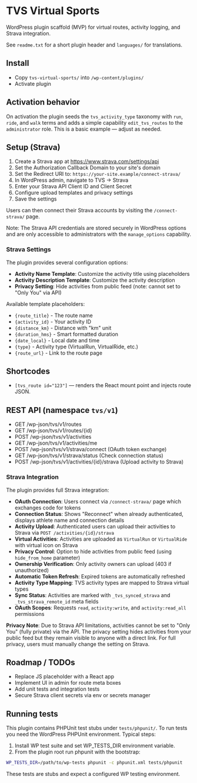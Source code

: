 # TVS Virtual Sports

WordPress plugin scaffold (MVP) for virtual routes, activity logging, and Strava integration.

See `readme.txt` for a short plugin header and `languages/` for translations.

## Install
- Copy `tvs-virtual-sports/` into `/wp-content/plugins/`
- Activate plugin

## Activation behavior
On activation the plugin seeds the `tvs_activity_type` taxonomy with `run`, `ride`, and `walk` terms and adds a simple capability `edit_tvs_routes` to the `administrator` role. This is a basic example — adjust as needed.

## Setup (Strava)
1. Create a Strava app at https://www.strava.com/settings/api
2. Set the Authorization Callback Domain to your site's domain
3. Set the Redirect URI to: `https://your-site.example/connect-strava/`
4. In WordPress admin, navigate to TVS → Strava
5. Enter your Strava API Client ID and Client Secret
6. Configure upload templates and privacy settings
7. Save the settings

Users can then connect their Strava accounts by visiting the `/connect-strava/` page.

Note: The Strava API credentials are stored securely in WordPress options and are only accessible to administrators with the `manage_options` capability.

### Strava Settings
The plugin provides several configuration options:
- **Activity Name Template**: Customize the activity title using placeholders
- **Activity Description Template**: Customize the activity description
- **Privacy Setting**: Hide activities from public feed (note: cannot set to "Only You" via API)

Available template placeholders:
- `{route_title}` - The route name
- `{activity_id}` - Your activity ID
- `{distance_km}` - Distance with "km" unit
- `{duration_hms}` - Smart formatted duration
- `{date_local}` - Local date and time
- `{type}` - Activity type (VirtualRun, VirtualRide, etc.)
- `{route_url}` - Link to the route page

## Shortcodes
- `[tvs_route id="123"]` — renders the React mount point and injects route JSON.

## REST API (namespace `tvs/v1`)
- GET /wp-json/tvs/v1/routes
- GET /wp-json/tvs/v1/routes/{id}
- POST /wp-json/tvs/v1/activities
- GET /wp-json/tvs/v1/activities/me
- POST /wp-json/tvs/v1/strava/connect (OAuth token exchange)
- GET /wp-json/tvs/v1/strava/status (Check connection status)
- POST /wp-json/tvs/v1/activities/{id}/strava (Upload activity to Strava)

### Strava Integration
The plugin provides full Strava integration:
- **OAuth Connection**: Users connect via `/connect-strava/` page which exchanges code for tokens
- **Connection Status**: Shows "Reconnect" when already authenticated, displays athlete name and connection details
- **Activity Upload**: Authenticated users can upload their activities to Strava via `POST /activities/{id}/strava`
- **Virtual Activities**: Activities are uploaded as `VirtualRun` or `VirtualRide` with virtual icon on Strava
- **Privacy Control**: Option to hide activities from public feed (using `hide_from_home` parameter)
- **Ownership Verification**: Only activity owners can upload (403 if unauthorized)
- **Automatic Token Refresh**: Expired tokens are automatically refreshed
- **Activity Type Mapping**: TVS activity types are mapped to Strava virtual types
- **Sync Status**: Activities are marked with `_tvs_synced_strava` and `_tvs_strava_remote_id` meta fields
- **OAuth Scopes**: Requests `read`, `activity:write`, and `activity:read_all` permissions

**Privacy Note**: Due to Strava API limitations, activities cannot be set to "Only You" (fully private) via the API. The privacy setting hides activities from your public feed but they remain visible to anyone with a direct link. For full privacy, users must manually change the setting on Strava.

## Roadmap / TODOs
- Replace JS placeholder with a React app
- Implement UI in admin for route meta boxes
- Add unit tests and integration tests
- Secure Strava client secrets via env or secrets manager

## Running tests
This plugin contains PHPUnit test stubs under `tests/phpunit/`. To run tests you need the WordPress PHPUnit environment. Typical steps:

1. Install WP test suite and set WP_TESTS_DIR environment variable.
2. From the plugin root run phpunit with the bootstrap:

```bash
WP_TESTS_DIR=/path/to/wp-tests phpunit -c phpunit.xml tests/phpunit
```

These tests are stubs and expect a configured WP testing environment.
